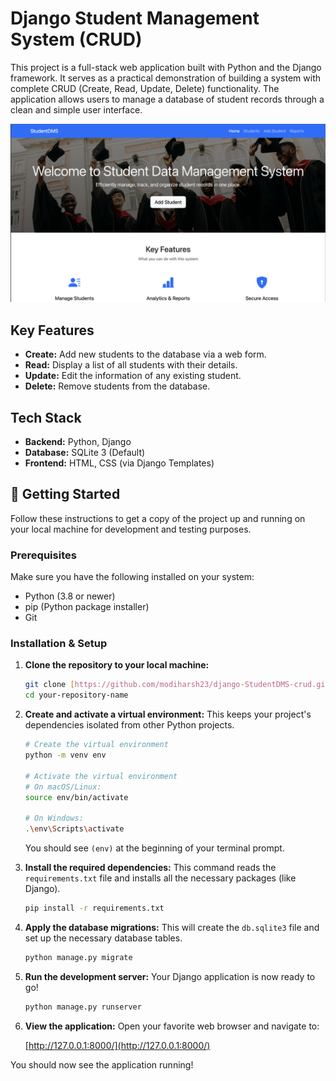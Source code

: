 # Django Student Management System (CRUD)

This project is a full-stack web application built with Python and the Django framework. It serves as a practical demonstration of building a system with complete CRUD (Create, Read, Update, Delete) functionality. The application allows users to manage a database of student records through a clean and simple user interface.

<img src="Home page.png">

## Key Features

-   **Create:** Add new students to the database via a web form.
-   **Read:** Display a list of all students with their details.
-   **Update:** Edit the information of any existing student.
-   **Delete:** Remove students from the database.

## Tech Stack

-   **Backend:** Python, Django
-   **Database:** SQLite 3 (Default)
-   **Frontend:** HTML, CSS (via Django Templates)


## 🚀 Getting Started

Follow these instructions to get a copy of the project up and running on your local machine for development and testing purposes.

### Prerequisites

Make sure you have the following installed on your system:

-   Python (3.8 or newer)
-   pip (Python package installer)
-   Git

### Installation & Setup

1.  **Clone the repository to your local machine:**

    ```bash
    git clone [https://github.com/modiharsh23/django-StudentDMS-crud.git](https://github.com/modiharsh23/django-StudentDMS-crud.git)
    cd your-repository-name
    ```

2.  **Create and activate a virtual environment:**
    This keeps your project's dependencies isolated from other Python projects.

    ```bash
    # Create the virtual environment
    python -m venv env

    # Activate the virtual environment
    # On macOS/Linux:
    source env/bin/activate
    
    # On Windows:
    .\env\Scripts\activate
    ```
    You should see `(env)` at the beginning of your terminal prompt.

3.  **Install the required dependencies:**
    This command reads the `requirements.txt` file and installs all the necessary packages (like Django).

    ```bash
    pip install -r requirements.txt
    ```

4.  **Apply the database migrations:**
    This will create the `db.sqlite3` file and set up the necessary database tables.

    ```bash
    python manage.py migrate
    ```

5.  **Run the development server:**
    Your Django application is now ready to go!

    ```bash
    python manage.py runserver
    ```

6.  **View the application:**
    Open your favorite web browser and navigate to:
    
    [http://127.0.0.1:8000/](http://127.0.0.1:8000/)

You should now see the application running!
